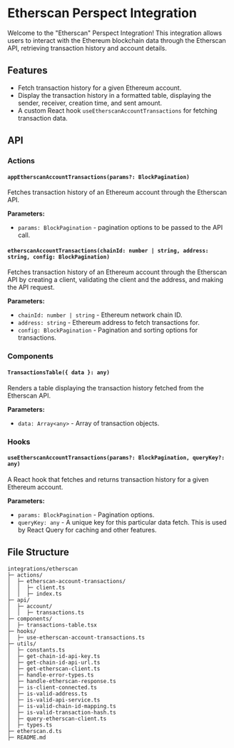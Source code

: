 # Etherscan Perspect Integration

Welcome to the "Etherscan" Perspect Integration! This integration allows users to interact with the Ethereum blockchain data through the Etherscan API, retrieving transaction history and account details.

## Features

- Fetch transaction history for a given Ethereum account.
- Display the transaction history in a formatted table, displaying the sender, receiver, creation time, and sent amount.
- A custom React hook `useEtherscanAccountTransactions` for fetching transaction data.

## API

### Actions

#### `appEtherscanAccountTransactions(params?: BlockPagination)`

Fetches transaction history of an Ethereum account through the Etherscan API.

**Parameters:**

- `params: BlockPagination` - pagination options to be passed to the API call.

#### `etherscanAccountTransactions(chainId: number | string, address: string, config: BlockPagination)`

Fetches transaction history of an Ethereum account through the Etherscan API by creating a client, validating the client and the address, and making the API request.

**Parameters:**

- `chainId: number | string` - Ethereum network chain ID.
- `address: string` - Ethereum address to fetch transactions for.
- `config: BlockPagination` - Pagination and sorting options for transactions.

### Components

#### `TransactionsTable({ data }: any)`

Renders a table displaying the transaction history fetched from the Etherscan API.

**Parameters:**

- `data: Array<any>` - Array of transaction objects.

### Hooks

#### `useEtherscanAccountTransactions(params?: BlockPagination, queryKey?: any)`

A React hook that fetches and returns transaction history for a given Ethereum account.

**Parameters:**

- `params: BlockPagination` - Pagination options.
- `queryKey: any` - A unique key for this particular data fetch. This is used by React Query for caching and other features.

## File Structure

```
integrations/etherscan
├─ actions/
│  ├─ etherscan-account-transactions/
│  │  ├─ client.ts
│  │  ├─ index.ts
├─ api/
│  ├─ account/
│  │  ├─ transactions.ts
├─ components/
│  ├─ transactions-table.tsx
├─ hooks/
│  ├─ use-etherscan-account-transactions.ts
├─ utils/
│  ├─ constants.ts
│  ├─ get-chain-id-api-key.ts
│  ├─ get-chain-id-api-url.ts
│  ├─ get-etherscan-client.ts
│  ├─ handle-error-types.ts
│  ├─ handle-etherscan-response.ts
│  ├─ is-client-connected.ts
│  ├─ is-valid-address.ts
│  ├─ is-valid-api-service.ts
│  ├─ is-valid-chain-id-mapping.ts
│  ├─ is-valid-transaction-hash.ts
│  ├─ query-etherscan-client.ts
│  ├─ types.ts
├─ etherscan.d.ts
├─ README.md
```
